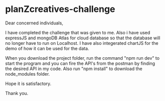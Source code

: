 # planZcreatives-challenge

Dear concerned individuals,

I have completed the challenge that was given to me. Also i have used expressJS and mongoDB Atlas for cloud database so that the database
will no longer have to run on Localhost. I have also integerated chartJS for the demo of how it can be used for the data.

When you download the project folder, run the command "npm run dev" to start the program and you can fire the API's from the postman
by finding the desired API in my code. Also run "npm install" to download the node_modules folder.

Hope it is satisfactory.

Thank you.
